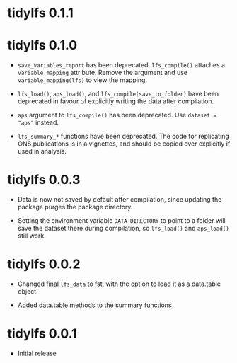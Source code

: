 # tidylfs 0.1.1

# tidylfs 0.1.0

* `save_variables_report` has been deprecated. `lfs_compile()` attaches a `variable_mapping` attribute. Remove the argument and use `variable_mapping(lfs)` to view the mapping.

* `lfs_load()`, `aps_load()`, and `lfs_compile(save_to_folder)` have been deprecated in favour of explicitly writing the data after compilation.

* `aps` argument to `lfs_compile()` has been deprecated. Use `dataset = "aps"` instead.

* `lfs_summary_*` functions have been deprecated. The code for replicating ONS publications is in a vignettes, and should be copied over explicitly if used in analysis.

# tidylfs 0.0.3

* Data is now not saved by default after compilation, since updating the package purges the package directory.

* Setting the environment variable `DATA_DIRECTORY` to point to a folder will save the dataset there during compilation, so `lfs_load()` and `aps_load()` still work.

# tidylfs 0.0.2

* Changed final `lfs_data` to fst, with the option to load it as a data.table object.

* Added data.table methods to the summary functions

# tidylfs 0.0.1

* Initial release
